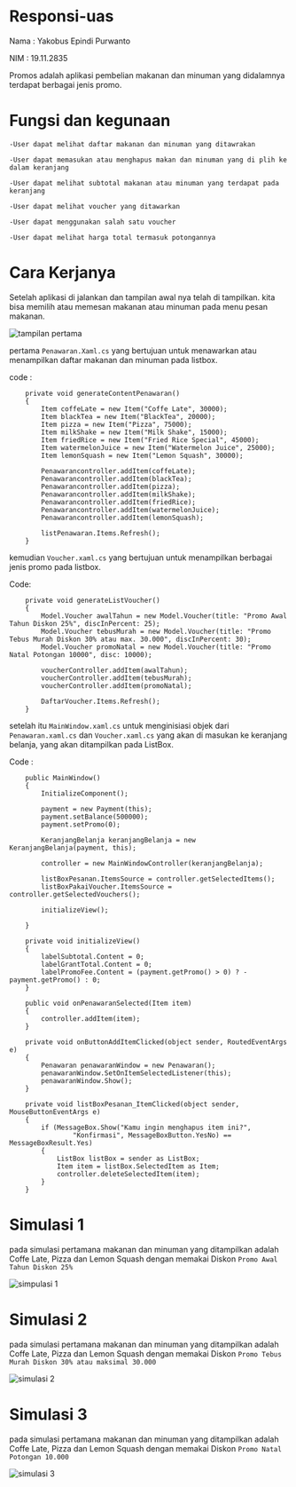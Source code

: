 # Responsi-uas

Nama : Yakobus Epindi Purwanto

NIM  : 19.11.2835

Promos adalah aplikasi pembelian makanan dan minuman yang didalamnya terdapat berbagai jenis promo.
# Fungsi dan kegunaan

`-User dapat melihat daftar makanan dan minuman yang ditawrakan`

`-User dapat memasukan atau menghapus makan dan minuman yang di plih ke dalam keranjang`
 
`-User dapat melihat subtotal makanan atau minuman yang terdapat pada keranjang`
 
 `-User dapat melihat voucher yang ditawarkan`
 
 `-User dapat menggunakan salah satu voucher`
 
 `-User dapat melihat harga total termasuk potongannya`

# Cara Kerjanya
Setelah aplikasi di jalankan dan tampilan awal nya telah di tampilkan. kita bisa memilih atau memesan makanan atau minuman pada menu pesan makanan.

![tampilan pertama](https://user-images.githubusercontent.com/61915300/104317971-5099e500-5511-11eb-988b-cbb08030b567.JPG)

pertama `Penawaran.Xaml.cs` yang bertujuan untuk menawarkan atau menampilkan daftar makanan dan minuman pada listbox.

code :

        private void generateContentPenawaran()
        {
            Item coffeLate = new Item("Coffe Late", 30000);
            Item blackTea = new Item("BlackTea", 20000);
            Item pizza = new Item("Pizza", 75000);
            Item milkShake = new Item("Milk Shake", 15000);
            Item friedRice = new Item("Fried Rice Special", 45000);
            Item watermelonJuice = new Item("Watermelon Juice", 25000);
            Item lemonSquash = new Item("Lemon Squash", 30000);

            Penawarancontroller.addItem(coffeLate);
            Penawarancontroller.addItem(blackTea);
            Penawarancontroller.addItem(pizza);
            Penawarancontroller.addItem(milkShake);
            Penawarancontroller.addItem(friedRice);
            Penawarancontroller.addItem(watermelonJuice);
            Penawarancontroller.addItem(lemonSquash);

            listPenawaran.Items.Refresh();
        }

kemudian  `Voucher.xaml.cs`  yang bertujuan untuk menampilkan berbagai jenis promo pada listbox.

Code:

        private void generateListVoucher()
        {
            Model.Voucher awalTahun = new Model.Voucher(title: "Promo Awal Tahun Diskon 25%", discInPercent: 25);
            Model.Voucher tebusMurah = new Model.Voucher(title: "Promo Tebus Murah Diskon 30% atau max. 30.000", discInPercent: 30);
            Model.Voucher promoNatal = new Model.Voucher(title: "Promo Natal Potongan 10000", disc: 10000);

            voucherController.addItem(awalTahun);
            voucherController.addItem(tebusMurah);
            voucherController.addItem(promoNatal);

            DaftarVoucher.Items.Refresh();
        }


setelah itu `MainWindow.xaml.cs` untuk menginisiasi objek dari `Penawaran.xaml.cs` dan `Voucher.xaml.cs` yang akan di masukan ke keranjang belanja, yang akan ditampilkan pada ListBox.

Code :

        public MainWindow()
        {
            InitializeComponent();

            payment = new Payment(this);
            payment.setBalance(500000);
            payment.setPromo(0);

            KeranjangBelanja keranjangBelanja = new KeranjangBelanja(payment, this);

            controller = new MainWindowController(keranjangBelanja);

            listBoxPesanan.ItemsSource = controller.getSelectedItems();
            listBoxPakaiVoucher.ItemsSource = controller.getSelectedVouchers();

            initializeView();

        }

        private void initializeView()
        {
            labelSubtotal.Content = 0;
            labelGrantTotal.Content = 0;
            labelPromoFee.Content = (payment.getPromo() > 0) ? - payment.getPromo() : 0;
        }

        public void onPenawaranSelected(Item item)
        {
            controller.addItem(item);
        }

        private void onButtonAddItemClicked(object sender, RoutedEventArgs e)
        {
            Penawaran penawaranWindow = new Penawaran();
            penawaranWindow.SetOnItemSelectedListener(this);
            penawaranWindow.Show();
        }

        private void listBoxPesanan_ItemClicked(object sender, MouseButtonEventArgs e)
        {
            if (MessageBox.Show("Kamu ingin menghapus item ini?",
                    "Konfirmasi", MessageBoxButton.YesNo) == MessageBoxResult.Yes)
            {
                ListBox listBox = sender as ListBox;
                Item item = listBox.SelectedItem as Item;
                controller.deleteSelectedItem(item);
            }
        }


# Simulasi 1
pada simulasi pertamana makanan dan minuman yang ditampilkan adalah Coffe Late, Pizza dan Lemon Squash dengan memakai Diskon `Promo Awal Tahun Diskon 25%`

![simpulasi 1](https://user-images.githubusercontent.com/61915300/104318228-b1292200-5511-11eb-83ec-b28fb5ab914a.JPG)

# Simulasi 2
pada simulasi pertamana makanan dan minuman yang ditampilkan adalah Coffe Late, Pizza dan Lemon Squash dengan memakai Diskon `Promo Tebus Murah Diskon 30% atau maksimal 30.000`

![simulasi 2](https://user-images.githubusercontent.com/61915300/104318710-5a701800-5512-11eb-866a-f3fc35b018aa.JPG)


# Simulasi 3
pada simulasi pertamana makanan dan minuman yang ditampilkan adalah Coffe Late, Pizza dan Lemon Squash dengan memakai Diskon `Promo Natal Potongan 10.000`

![simulasi 3](https://user-images.githubusercontent.com/61915300/104318762-72479c00-5512-11eb-9d87-7bc8f588681f.JPG)
